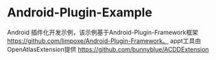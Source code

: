 # Android-Plugin-Example
Android 插件化开发示例，该示例基于Android-Plugin-Framework框架 https://github.com/limpoxe/Android-Plugin-Framework。
appt工具由OpenAtlasExtension提供 https://github.com/bunnyblue/ACDDExtension
